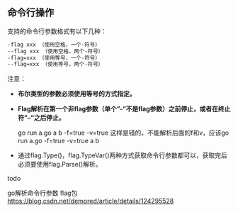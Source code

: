 ## 命令行操作

支持的命令行参数格式有以下几种：

```sh
-flag xxx （使用空格，一个-符号）
--flag xxx （使用空格，两个-符号）
-flag=xxx （使用等号，一个-符号）
--flag=xxx （使用等号，两个-符号）
```

注意：

- **布尔类型的参数必须使用等号的方式指定。**

- **Flag解析在第一个非flag参数（单个”-“不是flag参数）之前停止，或者在终止符”–“之后停止。**

  go run a.go a b -f=true -v=true 这样是错的，不能解析后面的f和v，应该go run a.go  -f=true -v=true  a b 

- 通过flag.Type()，flag.TypeVar()两种方式获取命令行参数都可以，获取完后必须要使用flag.Parse()解析。

todo

go解析命令行参数 flag包 https://blog.csdn.net/demored/article/details/124295528 